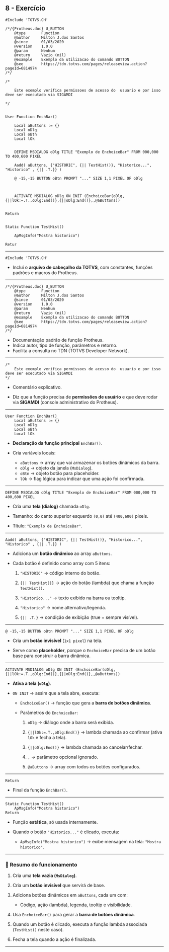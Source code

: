 ## 8 - Exercício
```prw
#Include 'TOTVS.CH'

/*/{Protheus.doc} U_BUTTON
    @type       Function
    @author     Milton J.dos Santos
    @since      01/03/2020
    @version    1.0.0
    @param      Nenhum
    @return     Vazio (nil)
    @example    Exemplo da utilizacao do comando BUTTON
    @see        https://tdn.totvs.com/pages/releaseview.action?pageId=6814974
/*/

/*

    Este exemplo verifica permissoes de acesso do  usuario e por isso deve ser executado via SIGAMDI

*/

  
User Function EnchBar()

    Local aButtons := {}
    Local oDlg
    Local oBtn
    Local lOk


    DEFINE MSDIALOG oDlg TITLE "Exemplo de EnchoiceBar" FROM 000,000 TO 400,600 PIXEL  

    Aadd( aButtons, {"HISTORIC", {|| TestHist()}, "Historico...", "Historico" , {|| .T.}} )            

    @ -15,-15 BUTTON oBtn PROMPT "..." SIZE 1,1 PIXEL OF oDlg          


    ACTIVATE MSDIALOG oDlg ON INIT (EnchoiceBar(oDlg,{||lOk:=.T.,oDlg:End()},{||oDlg:End()},,@aButtons))


Return


Static Function TestHist()  

    ApMsgInfo("Mostra historico")

Retur
```

---

```advpl
#Include 'TOTVS.CH'
```

- Inclui o **arquivo de cabeçalho da TOTVS**, com constantes, funções padrões e macros do Protheus.

---

```advpl
/*/{Protheus.doc} U_BUTTON
    @type		Function
    @author		Milton J.dos Santos
    @since		01/03/2020
    @version	1.0.0
    @param		Nenhum
    @return		Vazio (nil)
    @example    Exemplo da utilizacao do comando BUTTON
    @see		https://tdn.totvs.com/pages/releaseview.action?pageId=6814974
/*/
```

- Documentação padrão de função Protheus.
- Indica autor, tipo de função, parâmetros e retorno.
- Facilita a consulta no TDN (TOTVS Developer Network).
---

```advpl
/*
    Este exemplo verifica permissoes de acesso do  usuario e por isso deve ser executado via SIGAMDI
*/
```

- Comentário explicativo.
    
- Diz que a função precisa de **permissões de usuário** e que deve rodar via **SIGAMDI** (console administrativo do Protheus).
---

```advpl
User Function EnchBar()
    Local aButtons := {}
    Local oDlg
    Local oBtn
    Local lOk
```

- **Declaração da função principal** `EnchBar()`.
    
- Cria variáveis locais:
    - `aButtons` → array que vai armazenar os botões dinâmicos da barra.
    - `oDlg` → objeto da janela (`MsDialog`).
    - `oBtn` → objeto botão para placeholder.
    - `lOk` → flag lógica para indicar que uma ação foi confirmada.

---

```advpl
DEFINE MSDIALOG oDlg TITLE "Exemplo de EnchoiceBar" FROM 000,000 TO 400,600 PIXEL
```

- Cria uma **tela (dialog)** chamada `oDlg`.
    
- Tamanho: do canto superior esquerdo `(0,0)` até `(400,600)` pixels.
    
- Título: `"Exemplo de EnchoiceBar"`.
    

---

```advpl
Aadd( aButtons, {"HISTORIC", {|| TestHist()}, "Historico...", "Historico" , {|| .T.}} )
```

- Adiciona um **botão dinâmico** ao array `aButtons`.
    
- Cada botão é definido como array com 5 itens:
    
    1. `"HISTORIC"` → código interno do botão.
        
    2. `{|| TestHist()}` → ação do botão (lambda) que chama a função `TestHist()`.
        
    3. `"Historico..."` → texto exibido na barra ou tooltip.
        
    4. `"Historico"` → nome alternativo/legenda.
        
    5. `{|| .T.}` → condição de exibição (true = sempre visível).
        

---

```advpl
@ -15,-15 BUTTON oBtn PROMPT "..." SIZE 1,1 PIXEL OF oDlg
```

- Cria um **botão invisível** (`1x1 pixel`) na tela.
    
- Serve como **placeholder**, porque o `EnchoiceBar` precisa de um botão base para construir a barra dinâmica.
    

---

```advpl
ACTIVATE MSDIALOG oDlg ON INIT (EnchoiceBar(oDlg,{||lOk:=.T.,oDlg:End()},{||oDlg:End()},,@aButtons))
```

- **Ativa a tela (`oDlg`)**.
    
- `ON INIT` → assim que a tela abre, executa:
    
    - `EnchoiceBar()` → função que gera a **barra de botões dinâmica**.
        
    - Parâmetros do `EnchoiceBar`:
        
        1. `oDlg` → diálogo onde a barra será exibida.
            
        2. `{||lOk:=.T.,oDlg:End()}` → lambda chamada ao confirmar (ativa `lOk` e fecha a tela).
            
        3. `{||oDlg:End()}` → lambda chamada ao cancelar/fechar.
            
        4. `,` → parâmetro opcional ignorado.
            
        5. `@aButtons` → array com todos os botões configurados.
            

---

```advpl
Return
```

- Final da função `EnchBar()`.
    

---

```advpl
Static Function TestHist()
    ApMsgInfo("Mostra historico")
Return
```

- Função **estática**, só usada internamente.
    
- Quando o botão `"Historico..."` é clicado, executa:
    
    - `ApMsgInfo("Mostra historico")` → exibe mensagem na tela: `"Mostra historico"`.
        

---

### 🔹 Resumo do funcionamento

1. Cria uma **tela vazia (`MsDialog`)**.
    
2. Cria um **botão invisível** que servirá de base.
    
3. Adiciona botões dinâmicos em `aButtons`, cada um com:
    
    - Código, ação (lambda), legenda, tooltip e visibilidade.
        
4. Usa `EnchoiceBar()` para gerar a **barra de botões dinâmica**.
    
5. Quando um botão é clicado, executa a função lambda associada (`TestHist()` neste caso).
    
6. Fecha a tela quando a ação é finalizada.
    

---


